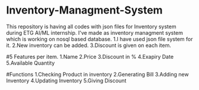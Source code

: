 # Inventory-Managment-System
This repository is having all codes with json files for Inventory system during ETG AI/ML internship.
I've made as inventory managment system which is working on nosql based database. 
1.I have used json file system for it. 
2.New inventory can be added. 
3.Discount is given on each item.

#5 Features per item. 
1.Name 
2.Price 
3.Discount in % 
4.Exapiry Date 
5.Available Quantity

#Functions 
1.Checking Product in inventory 
2.Generating Bill 
3.Adding new Inventory 
4.Updating Inventory 
5.Giving Discount
